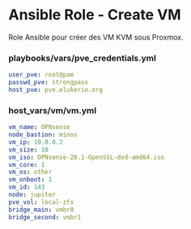 # Ansible Role - Create VM

Role Ansible pour créer des VM KVM sous Proxmox.

### playbooks/vars/pve_credentials.yml
```yaml
user_pve: root@pam
passwd_pve: strongpass
host_pve: pve.elukerio.org
```

### host_vars/vm/vm.yml
```yaml
vm_name: OPNsense
node_bastion: minos
vm_ip: 10.0.0.2
vm_size: 10
vm_iso: OPNsense-20.1-OpenSSL-dvd-amd64.iso
vm_core: 1
vm_os: other
vm_onboot: 1
vm_id: 143
node: jupiter
pve_vol: local-zfs
bridge_main: vmbr0
bridge_second: vmbr1
```
